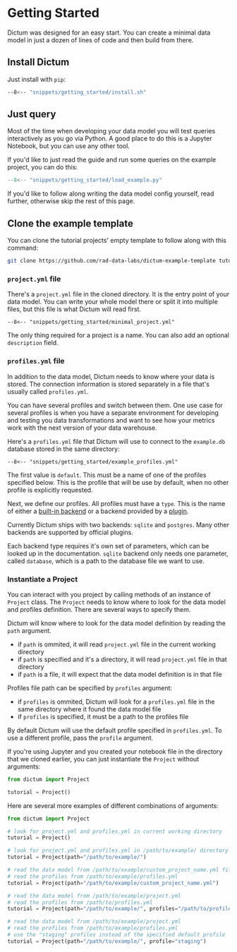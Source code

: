 # Getting Started

Dictum was designed for an easy start. You can create a minimal data model in just
a dozen of lines of code and then build from there.


## Install Dictum

Just install with `pip`:

```bash
--8<-- "snippets/getting_started/install.sh"
```


## Just query

Most of the time when developing your data model you will test queries interactively as
you go via Python. A good place to do this is a Jupyter Notebook, but you can use any
other tool.

If you'd like to just read the guide and run some queries on the example project, you
can do this:

```py
--8<-- "snippets/getting_started/load_example.py"
```

If you'd like to follow along writing the data model config yourself, read further,
otherwise skip the rest of this page.


## Clone the example template

You can clone the tutorial projects' empty template to follow along with this command:

```sh
git clone https://github.com/rad-data-labs/dictum-example-template tutorial
```

### `project.yml` file

There's a `project.yml` file in the cloned directory. It is the entry point of your data
model. You can write your whole model there or split it into multiple files, but this
file is what Dictum will read first.

```{ .yaml title=project.yml }
--8<-- "snippets/getting_started/minimal_project.yml"
```

The only thing required for a project is a name. You can also add an optional
`description` field.

### `profiles.yml` file

In addition to the data model, Dictum needs to know where your data is stored.
The connection information is stored separately in a file that's usually called
`profiles.yml`.

You can have several profiles and switch between them. One use case for several profiles
is when you have a separate environment for developing and testing you data transformations
and want to see how your metrics work with the next version of your data warehouse.

Here's a `profiles.yml` file that Dictum will use to connect to the `example.db`
database stored in the same directory:

```{ .yaml title=profiles.yml }
--8<-- "snippets/getting_started/example_profiles.yml"
```

The first value is `default`. This must be a name of one of the profiles specified below.
This is the profile that will be use by default, when no other profile is explicitly
requested.

Next, we define our profiles. All profiles must have a `type`. This is the name of either
a [built-in backend](../reference/backends.md) or a backend provided by a
[plugin](../reference/plugins.md).

Currently Dictum ships with two backends: `sqlite` and `postgres`. Many other backends
are supported by official plugins.

Each backend type requires it's own set of parameters, which can be looked up in the
documentation. `sqlite` backend only needs one parameter, called `database`, which is
a path to the database file we want to use.

### Instantiate a Project

You can interact with you project by calling methods of an instance of `Project` class.
The `Project` needs to know where to look for the data model and profiles definition.
There are several ways to specify them.

Dictum will know where to look for the data model definition by reading the `path`
argument.

- if `path` is ommited, it will read `project.yml` file in the current working directory
- if `path` is specified and it's a directory, it will read `project.yml` file in that directory
- if `path` is a file, it will expect that the data model definition is in that file

Profiles file path can be specified by `profiles` argument:

- if `profiles` is ommited, Dictum will look for a `profiles.yml` file in the same directory where it found the data model file
- if `profiles` is specified, it must be a path to the profiles file

By default Dictum will use the default profile specified in `profiles.yml`. To use a
different profile, pass the `profile` argument.

If you're using Jupyter and you created your notebook file in the directory that we cloned
earlier, you can just instantiate the `Project` without arguments:

```py
from dictum import Project

tutorial = Project()
```

Here are several more examples of different combinations of arguments:

```py
from dictum import Project

# look for project.yml and profiles.yml in current working directory
tutorial = Project()

# look for project.yml and profiles.yml in /path/to/example/ directory
tutorial = Project(path="/path/to/example/")

# read the data model from /path/to/example/custom_project_name.yml file
# read the profiles from /path/to/example/profiles.yml
tutorial = Project(path="/path/to/example/custom_project_name.yml")

# read the data model from /path/to/example/project.yml
# read the profiles from /path/to/profiles.yml
tutorial = Project(path="/path/to/example/", profiles="/path/to/profiles.yml")

# read the data model from /path/to/example/project.yml
# read the profiles from /path/to/example/profiles.yml
# use the "staging" profiles instead of the specified default profile
tutorial = Project(path="/path/to/example/", profile="staging")
```
